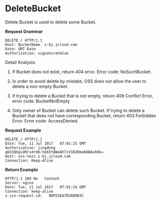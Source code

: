 # DeleteBucket

Delete Bucket is used to delete some Bucket. 

**Request Grammar**
```
DELETE / HTTP/1.1
Host: BucketName. s-bj.jcloud.com
Date: GMT Date
Authorization: signatureValue
```
Detail Analysis: 

1. If Bucket does not exist, return 404 error. Error code: NoSuchBucket.

2. In order to avoid delete by mistake, OSS does not allow the user to delete a non-empty Bucket.

3. If trying to delete a Bucket that is not empty, return 409 Conflict Error, error code: BucketNotEmpty

4. Only owner of Bucket can delete such Bucket. If trying to delete a Bucket that does not have corresponding Bucket, return 403 Forbidden Error. Error code: AccessDenied.

**Request Example**
```
DELETE / HTTP/1.1
Date: Tue, 11 Jul 2017   07:01:25 GMT
Authorization: jingdong   qbS5QXpLORrvdrmb:he65YAWaAh7cV1D2RmaKABAu9dk=
Host: oss-test.s-bj.jcloud.com
Connection: Keep-Alive
```

**Return Example** 
```
HTTP/1.1 204 No   Content
Server: nginx
Date: Tue, 11 Jul 2017   07:01:24 GMT
Connection: keep-alive
x-jss-request-id:   8DFE3EA7D288983C
```

